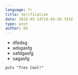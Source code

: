 ```yaml
---
language: fr
title: Verification
date: 2019-05-14T19:44:36.743Z
type: post
author: OG
---
```

* dfadsg
* adsgasfg
* safdgasfg
* sagasfg


```
puts "Tres Cool!"
```
